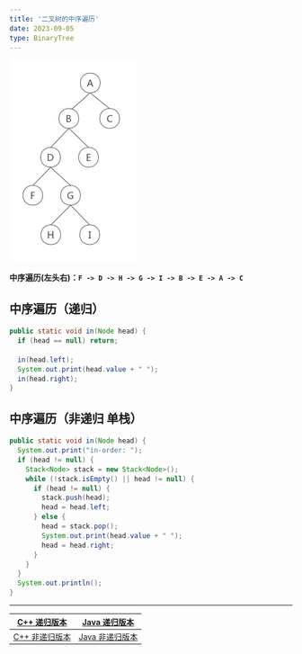 ```yaml
---
title: '二叉树的中序遍历'
date: 2023-09-05
type: BinaryTree
---
```


![二叉树](/public/images/ds/bt-images/bt-info.jpg)

**中序遍历(左头右)：`F -> D -> H -> G -> I -> B -> E -> A -> C`**

## 中序遍历（递归）

```java
public static void in(Node head) {
  if (head == null) return;

  in(head.left);
  System.out.print(head.value + " ");
  in(head.right);
}
```

## 中序遍历（非递归 单栈）

```java
public static void in(Node head) {
  System.out.print("in-order: ");
  if (head != null) {
    Stack<Node> stack = new Stack<Node>();
    while (!stack.isEmpty() || head != null) {
      if (head != null) {
        stack.push(head);
        head = head.left;
      } else {
        head = stack.pop();
        System.out.print(head.value + " ");
        head = head.right;
      }
    }
  }
  System.out.println();
}
```

<hr/>

|   [C++ 递归版本](https://github.com/ZhengKe996/DS/blob/main/src/binary_tree/recursive_traversal_bt.cpp)    |   [Java 递归版本](https://github.com/ZhengKe996/DS/blob/main/src/binary_tree/recursive_traversal_bt.java)    |
| :--------------------------------------------------------------------------------------------------------: | :----------------------------------------------------------------------------------------------------------: |
| [C++ 非递归版本](https://github.com/ZhengKe996/DS/blob/main/src/binary_tree/un_recursive_traversal_bt.cpp) | [Java 非递归版本](https://github.com/ZhengKe996/DS/blob/main/src/binary_tree/un_recursive_traversal_bt.java) |
